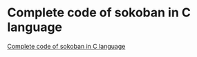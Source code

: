 # Complete code of sokoban in C language
[Complete code of sokoban in C language](https://aiwithcloud.com/2022/09/15/complete_code_of_sokoban_in_c_language/)